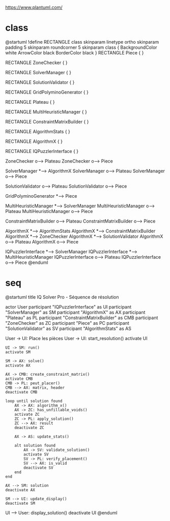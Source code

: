 https://www.plantuml.com/

# class
@startuml
!define RECTANGLE class
skinparam linetype ortho
skinparam padding 5
skinparam roundcorner 5
skinparam class {
    BackgroundColor white
    ArrowColor black
    BorderColor black
}
RECTANGLE Piece {
}

RECTANGLE ZoneChecker {
}

RECTANGLE SolverManager {
}

RECTANGLE SolutionValidator {
}

RECTANGLE GridPolyminoGenerator {
}

RECTANGLE Plateau {
}

RECTANGLE MultiHeuristicManager {
}

RECTANGLE ConstraintMatrixBuilder {
}

RECTANGLE AlgorithmStats {
}

RECTANGLE AlgorithmX {
}

RECTANGLE IQPuzzlerInterface {
}

ZoneChecker o--> Plateau
ZoneChecker o--> Piece

SolverManager *--> AlgorithmX
SolverManager o--> Plateau 
SolverManager o--> Piece

SolutionValidator o--> Plateau
SolutionValidator o--> Piece

GridPolyminoGenerator *--> Piece

MultiHeuristicManager *--> SolverManager
MultiHeuristicManager o--> Plateau
MultiHeuristicManager o--> Piece

ConstraintMatrixBuilder o--> Plateau
ConstraintMatrixBuilder o--> Piece

AlgorithmX *--> AlgorithmStats
AlgorithmX *--> ConstraintMatrixBuilder
AlgorithmX *--> ZoneChecker
AlgorithmX *--> SolutionValidator
AlgorithmX o--> Plateau
AlgorithmX o--> Piece 

IQPuzzlerInterface *--> SolverManager
IQPuzzlerInterface *--> MultiHeuristicManager
IQPuzzlerInterface o--> Plateau
IQPuzzlerInterface o--> Piece
@enduml


# seq
@startuml
title IQ Solver Pro - Séquence de résolution

actor User
participant "IQPuzzlerInterface" as UI
participant "SolverManager" as SM
participant "AlgorithmX" as AX
participant "Plateau" as PL
participant "ConstraintMatrixBuilder" as CMB
participant "ZoneChecker" as ZC
participant "Piece" as PC 
participant "SolutionValidator" as SV
participant "AlgorithmStats" as AS

User -> UI: Place les pièces
User -> UI: start_resolution()
activate UI

    UI -> SM: run()
    activate SM
    
    SM -> AX: solve()
    activate AX
    
    AX -> CMB: create_constraint_matrix()
    activate CMB
    CMB -> PL: peut_placer()
    CMB --> AX: matrix, header
    deactivate CMB
    
    loop until solution found
        AX -> AX: algorithm_x()
        AX -> ZC: has_unfillable_voids()
        activate ZC
        ZC -> PL: apply_solution()
        ZC --> AX: result
        deactivate ZC
        
        AX -> AS: update_stats()
        
        alt solution found
            AX -> SV: validate_solution()
            activate SV
            SV -> PL: verify_placement()
            SV --> AX: is_valid
            deactivate SV
        end
    end
    
    AX --> SM: solution
    deactivate AX
    
    SM --> UI: update_display()
    deactivate SM


UI --> User: display_solution()
deactivate UI
@enduml